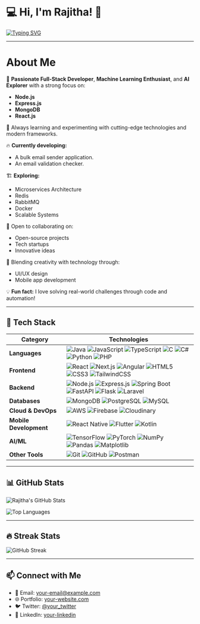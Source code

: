 # 💻 Hi, I'm Rajitha! 👋

[![Typing SVG](https://readme-typing-svg.herokuapp.com?size=25&duration=4000&color=36BCF7&vCenter=true&width=700&lines=Full+Stack+Developer;Machine+Learning+Enthusiast;Artificial+Intelligence+Enthusiast;UI/UX+Designer;Mobile+App+Developer)](https://git.io/typing-svg)

---
# About Me

🚀 **Passionate Full-Stack Developer**, **Machine Learning Enthusiast**, and **AI Explorer** with a strong focus on:
- **Node.js**
- **Express.js**
- **MongoDB**
- **React.js**

🎯 Always learning and experimenting with cutting-edge technologies and modern frameworks.

🔥 **Currently developing:**
- A bulk email sender application.
- An email validation checker.

🏗️ **Exploring:**
- Microservices Architecture
- Redis
- RabbitMQ
- Docker
- Scalable Systems

🤝 Open to collaborating on:
- Open-source projects
- Tech startups
- Innovative ideas

🎨 Blending creativity with technology through:
- UI/UX design
- Mobile app development

💡 **Fun fact:** I love solving real-world challenges through code and automation!

---

## 🚀 Tech Stack

| Category | Technologies |
|----------|-------------|
| **Languages** | ![Java](https://img.shields.io/badge/Java-%23ED8B00.svg?style=flat&logo=java&logoColor=white) ![JavaScript](https://img.shields.io/badge/JavaScript-%23F7DF1E.svg?style=flat&logo=javascript&logoColor=black) ![TypeScript](https://img.shields.io/badge/TypeScript-%23007ACC.svg?style=flat&logo=typescript&logoColor=white) ![C](https://img.shields.io/badge/C-%2300599C.svg?style=flat&logo=c&logoColor=white) ![C#](https://img.shields.io/badge/C%23-%23239120.svg?style=flat&logo=c-sharp&logoColor=white) ![Python](https://img.shields.io/badge/Python-%233776AB.svg?style=flat&logo=python&logoColor=white) ![PHP](https://img.shields.io/badge/PHP-%23777BB4.svg?style=flat&logo=php&logoColor=white) |
| **Frontend** | ![React](https://img.shields.io/badge/React-%2361DAFB.svg?style=flat&logo=react&logoColor=black) ![Next.js](https://img.shields.io/badge/Next.js-%23000000.svg?style=flat&logo=next.js&logoColor=white) ![Angular](https://img.shields.io/badge/Angular-%23DD0031.svg?style=flat&logo=angular&logoColor=white) ![HTML5](https://img.shields.io/badge/HTML5-%23E34F26.svg?style=flat&logo=html5&logoColor=white) ![CSS3](https://img.shields.io/badge/CSS3-%231572B6.svg?style=flat&logo=css3&logoColor=white) ![TailwindCSS](https://img.shields.io/badge/TailwindCSS-%2306B6D4.svg?style=flat&logo=tailwind-css&logoColor=white) |
| **Backend** | ![Node.js](https://img.shields.io/badge/Node.js-%23339933.svg?style=flat&logo=node.js&logoColor=white) ![Express.js](https://img.shields.io/badge/Express.js-%23000000.svg?style=flat&logo=express&logoColor=white) ![Spring Boot](https://img.shields.io/badge/Spring%20Boot-%236DB33F.svg?style=flat&logo=spring-boot&logoColor=white) ![FastAPI](https://img.shields.io/badge/FastAPI-%2300ACB7.svg?style=flat&logo=fastapi&logoColor=white) ![Flask](https://img.shields.io/badge/Flask-%23000.svg?style=flat&logo=flask&logoColor=white) ![Laravel](https://img.shields.io/badge/Laravel-%23FF2D20.svg?style=flat&logo=laravel&logoColor=white) |
| **Databases** | ![MongoDB](https://img.shields.io/badge/MongoDB-%2347A248.svg?style=flat&logo=mongodb&logoColor=white) ![PostgreSQL](https://img.shields.io/badge/PostgreSQL-%23336791.svg?style=flat&logo=postgresql&logoColor=white) ![MySQL](https://img.shields.io/badge/MySQL-%234479A1.svg?style=flat&logo=mysql&logoColor=white) |
| **Cloud & DevOps** | ![AWS](https://img.shields.io/badge/AWS-%23FF9900.svg?style=flat&logo=amazon-aws&logoColor=white) ![Firebase](https://img.shields.io/badge/Firebase-%23FFCA28.svg?style=flat&logo=firebase&logoColor=black) ![Cloudinary](https://img.shields.io/badge/Cloudinary-%23438FFF.svg?style=flat&logo=cloudinary&logoColor=white) |
| **Mobile Development** | ![React Native](https://img.shields.io/badge/React%20Native-%2361DAFB.svg?style=flat&logo=react&logoColor=black) ![Flutter](https://img.shields.io/badge/Flutter-%2302569B.svg?style=flat&logo=flutter&logoColor=white) ![Kotlin](https://img.shields.io/badge/Kotlin-%237F52FF.svg?style=flat&logo=kotlin&logoColor=white) |
| **AI/ML** | ![TensorFlow](https://img.shields.io/badge/TensorFlow-%23FF6F00.svg?style=flat&logo=tensorflow&logoColor=white) ![PyTorch](https://img.shields.io/badge/PyTorch-%23EE4C2C.svg?style=flat&logo=pytorch&logoColor=white) ![NumPy](https://img.shields.io/badge/NumPy-%23013243.svg?style=flat&logo=numpy&logoColor=white) ![Pandas](https://img.shields.io/badge/Pandas-%23150458.svg?style=flat&logo=pandas&logoColor=white) ![Matplotlib](https://img.shields.io/badge/Matplotlib-%231E7FCB.svg?style=flat&logo=matplotlib&logoColor=white) |
| **Other Tools** | ![Git](https://img.shields.io/badge/Git-%23F05032.svg?style=flat&logo=git&logoColor=white) ![GitHub](https://img.shields.io/badge/GitHub-%23181717.svg?style=flat&logo=github&logoColor=white) ![Postman](https://img.shields.io/badge/Postman-%23FF6C37.svg?style=flat&logo=postman&logoColor=white) |

---

## 📊 GitHub Stats

![Rajitha's GitHub Stats](https://github-readme-stats.vercel.app/api?username=YOUR_GITHUB_USERNAME&show_icons=true&theme=dark)

![Top Languages](https://github-readme-stats.vercel.app/api/top-langs/?username=YOUR_GITHUB_USERNAME&layout=compact&theme=dark)

---

## 🔥 Streak Stats

![GitHub Streak](https://github-readme-streak-stats.herokuapp.com/?user=YOUR_GITHUB_USERNAME&theme=dark)

---

## 📫 Connect with Me

- 📧 Email: [your-email@example.com](mailto:your-email@example.com)
- 🌐 Portfolio: [your-website.com](https://your-website.com)
- 🐦 Twitter: [@your_twitter](https://twitter.com/your_twitter)
- 💼 LinkedIn: [your-linkedin](https://linkedin.com/in/your-linkedin)
